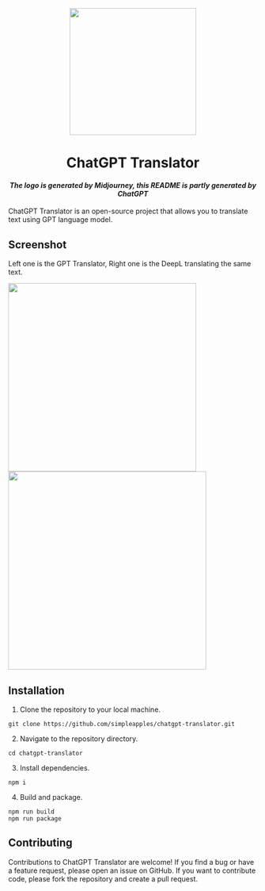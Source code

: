 <div align="center">
<img width="256" src="https://github.com/simpleapples/chatgpt-translator/blob/master/assets/icons/512x512.png">
<h1>ChatGPT Translator</h1>
<h4><i>The logo is generated by Midjourney, this README is partly generated by ChatGPT</i></h4>
</div>

ChatGPT Translator is an open-source project that allows you to translate text using GPT language model.

## Screenshot

Left one is the GPT Translator, Right one is the DeepL translating the same text.

<img width="380" src="https://github.com/simpleapples/chatgpt-translator/blob/master/docs/chatgpt_screenshot.png"><img width="400" src="https://github.com/simpleapples/chatgpt-translator/blob/master/docs/deepl_screenshot.png">

## Installation

1. Clone the repository to your local machine.

```
git clone https://github.com/simpleapples/chatgpt-translator.git
```

2. Navigate to the repository directory.

```
cd chatgpt-translator
```

3. Install dependencies.

```
npm i
```

4. Build and package.

```
npm run build
npm run package
```

## Contributing

Contributions to ChatGPT Translator are welcome! If you find a bug or have a feature request, please open an issue on GitHub. If you want to contribute code, please fork the repository and create a pull request.
